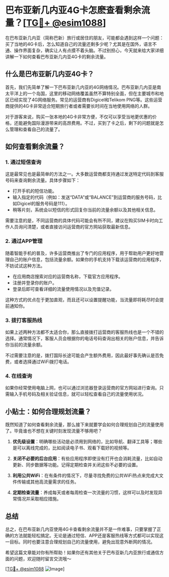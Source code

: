 # 巴布亚新几内亚4G卡怎麽查看剩余流量？[[TG💪+ @esim1088](https://t.me/s/esim1088)]

在巴布亚新几内亚（简称巴新）旅行或居住的朋友，可能都会遇到这样一个问题：买了当地的4G卡后，怎么知道自己的流量还剩多少呢？尤其是在国外，语言不通、操作界面复杂，确实让人有点摸不着头脑。不过别担心，今天就来给大家详细讲解一下如何查看巴布亚新几内亚4G卡的剩余流量。

## 什么是巴布亚新几内亚4G卡？

首先，我们先简单了解一下巴布亚新几内亚的4G网络情况。巴布亚新几内亚是南太平洋上的一个岛国，这里的移动网络覆盖虽然不算特别全面，但在主要城市和地区已经实现了4G网络服务。常见的运营商有Digicel和Telikom PNG等。这些运营商提供的4G卡非常适合短期旅行者或者需要长时间在当地使用网络的人群。

对于游客来说，购买一张本地的4G卡非常方便，不仅可以享受当地更优惠的价格，还能避免国际漫游带来的高昂费用。不过，买到了卡之后，剩下的问题就是怎么管理和查看自己的流量了。

## 如何查看剩余流量？

### 1. **通过短信查询**
这是最常见也是最简单的方法之一。大多数运营商都支持通过发送特定代码到客服号码来查询剩余流量。具体步骤如下：

- 打开手机的短信功能。
- 输入指定的代码（例如：发送“DATA”或“BALANCE”到运营商的服务号码，比如Digicel的服务号码是111）。
- 稍等片刻，系统会以短信的形式回复你当前的流量余额以及其他相关信息。

需要注意的是，不同运营商的具体代码可能会有所不同，建议在购买SIM卡时向工作人员询问清楚，或者直接访问运营商的官方网站获取最新信息。

### 2. **通过APP管理**
随着智能手机的普及，许多运营商推出了专门的应用程序，用于帮助用户更好地管理自己的账户信息，包括流量余额。如果你的手机支持下载该运营商的应用程序，不妨试试这种方法。

- 在应用商店搜索对应的运营商名称，下载官方应用程序。
- 注册并登录你的账户。
- 登录后即可查看详细的流量使用情况以及充值记录。

这种方式的优点在于更加直观，而且还可以设置提醒功能，当流量即将耗尽时会提前通知你。

### 3. **拨打客服热线**
如果上述两种方法都不太适合你，那么直接拨打运营商的客服热线也是一个不错的选择。通常情况下，客服人员会根据你的电话号码查询出相关的账户信息，并告诉你当前的流量余额。

不过需要注意的是，拨打国际长途可能会产生额外费用，因此最好事先确认是否免费，或者选择通过WiFi拨打电话。

### 4. **在线查询**
如果你经常使用电脑上网，也可以通过浏览器登录运营商的官方网站进行查询。只需输入手机号码及相关验证信息，就可以轻松查看自己的流量使用状况。

## 小贴士：如何合理规划流量？

既然知道了如何查看剩余流量，那么接下来就要学会如何合理规划自己的流量使用了。毕竟谁也不想在关键时刻发现流量不够用吧？

1. **优先级设置**：明确哪些活动是必须用到网络的，比如导航、翻译工具等；哪些是可以离线完成的，比如阅读电子书、观看下载好的视频等。
   
2. **关闭不必要的后台应用**：有些应用程序即使没有打开也会消耗流量，比如自动更新、同步数据等功能。记得定期检查并关闭这些不必要的设置。

3. **利用公共WiFi**：在有条件的情况下，尽量寻找免费的公共WiFi热点来完成大文件传输或其他高流量需求的任务。

4. **定期检查流量**：养成每天或者每周检查一次流量的习惯，这样可以及时发现异常情况并采取相应措施。

## 总结

总之，在巴布亚新几内亚使用4G卡查看剩余流量并不是一件难事，只要掌握了正确的方法就能轻松搞定。无论是通过短信、APP还是客服热线等方式都可以实现这一目标。同时也要注意合理规划自己的流量使用，避免出现意外断网的情况。

希望这篇文章能对你有所帮助！如果你还有其他关于巴布亚新几内亚旅行或通信方面的问题，欢迎随时留言交流哦～

[[TG💪+ @esim1088](https://t.me/s/esim1088) ![Image](https://i.postimg.cc/4NQfJmqS/Snipaste-2025-05-13-00-14-12.png)]